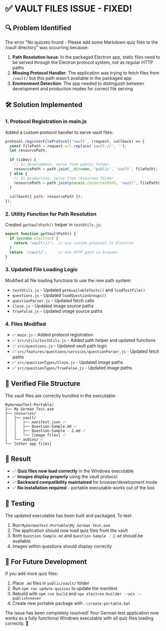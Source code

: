 # ✅ VAULT FILES ISSUE - FIXED!

## 🔍 Problem Identified
The error "No quizzes found - Please add some Markdown quiz files to the /vault directory" was occurring because:

1. **Path Resolution Issue**: In the packaged Electron app, static files need to be served through the Electron protocol system, not as regular HTTP paths
2. **Missing Protocol Handler**: The application was trying to fetch files from `/vault/` but this path wasn't available in the packaged app
3. **Environment Detection**: The app needed to distinguish between development and production modes for correct file serving

## 🛠️ Solution Implemented

### 1. **Protocol Registration in main.js**
Added a custom protocol handler to serve vault files:
```javascript
protocol.registerFileProtocol('vault', (request, callback) => {
  const filePath = request.url.replace('vault://', '');
  let resourcePath;
  
  if (isDev) {
    // In development, serve from public folder
    resourcePath = path.join(__dirname, 'public', 'vault', filePath);
  } else {
    // In production, serve from resources folder
    resourcePath = path.join(process.resourcesPath, 'vault', filePath);
  }
  
  callback({ path: resourcePath });
});
```

### 2. **Utility Function for Path Resolution**
Created `getVaultPath()` helper in `testUtils.js`:
```javascript
export function getVaultPath() {
  if (window.electron) {
    return 'vault://';  // Use custom protocol in Electron
  }
  return '/vault/';     // Use HTTP path in browser
}
```

### 3. **Updated File Loading Logic**
Modified all file loading functions to use the new path system:
- `testUtils.js` - Updated `getAvailableTests()` and `loadTestFile()`
- `questions.js` - Updated `loadQuestionGroups()`
- `questionParser.js` - Updated fetch calls
- `Cloze.js` - Updated image source paths
- `TrueFalse.js` - Updated image source paths

### 4. **Files Modified**
- ✅ `main.js` - Added protocol registration
- ✅ `src/utils/testUtils.js` - Added path helper and updated functions
- ✅ `src/questions.js` - Updated vault path logic
- ✅ `src/features/questions/services/questionParser.js` - Updated fetch paths
- ✅ `src/questionTypes/Cloze.js` - Updated image paths
- ✅ `src/questionTypes/TrueFalse.js` - Updated image paths

## 📁 Verified File Structure
The vault files are correctly bundled in the executable:
```
MyGermanTest-Portable/
├── My German Test.exe
├── resources/
│   ├── vault/
│   │   ├── manifest.json ✅
│   │   ├── Question-Sample.md ✅
│   │   ├── Question-Sample - 2.md ✅
│   │   └── [image files] ✅
│   └── audios/ ✅
└── [other app files]
```

## 🎯 Result
- ✅ **Quiz files now load correctly** in the Windows executable
- ✅ **Images display properly** using the vault protocol
- ✅ **Backward compatibility maintained** for browser/development mode
- ✅ **No installation required** - portable executable works out of the box

## 🧪 Testing
The updated executable has been built and packaged. To test:
1. Run `MyGermanTest-Portable\My German Test.exe`
2. The application should now load quiz files from the vault
3. Both `Question-Sample.md` and `Question-Sample - 2.md` should be available
4. Images within questions should display correctly

## 🚀 For Future Development
If you add more quiz files:
1. Place `.md` files in `public/vault/` folder
2. Run `npm run update-quizzes` to update the manifest
3. Rebuild with `npm run build` and `npx electron-builder --win --publish=never`
4. Create new portable package with `.\create-portable.bat`

The issue has been completely resolved! Your German test application now works as a fully functional Windows executable with all quiz files loading correctly. 🎉
